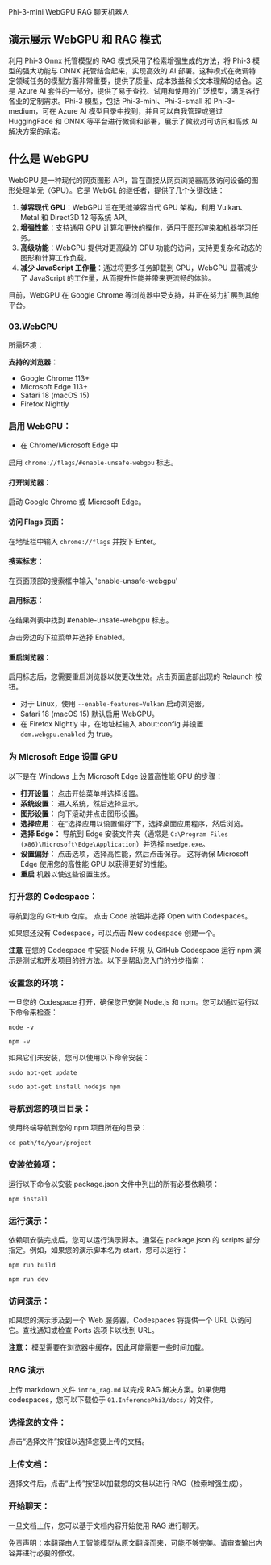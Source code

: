 Phi-3-mini WebGPU RAG 聊天机器人

## 演示展示 WebGPU 和 RAG 模式
利用 Phi-3 Onnx 托管模型的 RAG 模式采用了检索增强生成的方法，将 Phi-3 模型的强大功能与 ONNX 托管结合起来，实现高效的 AI 部署。这种模式在微调特定领域任务的模型方面非常重要，提供了质量、成本效益和长文本理解的结合。这是 Azure AI 套件的一部分，提供了易于查找、试用和使用的广泛模型，满足各行各业的定制需求。Phi-3 模型，包括 Phi-3-mini、Phi-3-small 和 Phi-3-medium，可在 Azure AI 模型目录中找到，并且可以自我管理或通过 HuggingFace 和 ONNX 等平台进行微调和部署，展示了微软对可访问和高效 AI 解决方案的承诺。

## 什么是 WebGPU
WebGPU 是一种现代的网页图形 API，旨在直接从网页浏览器高效访问设备的图形处理单元（GPU）。它是 WebGL 的继任者，提供了几个关键改进：

1. **兼容现代 GPU**：WebGPU 旨在无缝兼容当代 GPU 架构，利用 Vulkan、Metal 和 Direct3D 12 等系统 API。
2. **增强性能**：支持通用 GPU 计算和更快的操作，适用于图形渲染和机器学习任务。
3. **高级功能**：WebGPU 提供对更高级的 GPU 功能的访问，支持更复杂和动态的图形和计算工作负载。
4. **减少 JavaScript 工作量**：通过将更多任务卸载到 GPU，WebGPU 显著减少了 JavaScript 的工作量，从而提升性能并带来更流畅的体验。

目前，WebGPU 在 Google Chrome 等浏览器中受支持，并正在努力扩展到其他平台。

### 03.WebGPU
所需环境：

**支持的浏览器：**
- Google Chrome 113+
- Microsoft Edge 113+
- Safari 18 (macOS 15)
- Firefox Nightly

### 启用 WebGPU：

- 在 Chrome/Microsoft Edge 中

启用 `chrome://flags/#enable-unsafe-webgpu` 标志。

#### 打开浏览器：
启动 Google Chrome 或 Microsoft Edge。

#### 访问 Flags 页面：
在地址栏中输入 `chrome://flags` 并按下 Enter。

#### 搜索标志：
在页面顶部的搜索框中输入 'enable-unsafe-webgpu'

#### 启用标志：
在结果列表中找到 #enable-unsafe-webgpu 标志。

点击旁边的下拉菜单并选择 Enabled。

#### 重启浏览器：

启用标志后，您需要重启浏览器以使更改生效。点击页面底部出现的 Relaunch 按钮。

- 对于 Linux，使用 `--enable-features=Vulkan` 启动浏览器。
- Safari 18 (macOS 15) 默认启用 WebGPU。
- 在 Firefox Nightly 中，在地址栏输入 about:config 并设置 `dom.webgpu.enabled` 为 true。

### 为 Microsoft Edge 设置 GPU

以下是在 Windows 上为 Microsoft Edge 设置高性能 GPU 的步骤：

- **打开设置：** 点击开始菜单并选择设置。
- **系统设置：** 进入系统，然后选择显示。
- **图形设置：** 向下滚动并点击图形设置。
- **选择应用：** 在“选择应用以设置偏好”下，选择桌面应用程序，然后浏览。
- **选择 Edge：** 导航到 Edge 安装文件夹（通常是 `C:\Program Files (x86)\Microsoft\Edge\Application`）并选择 `msedge.exe`。
- **设置偏好：** 点击选项，选择高性能，然后点击保存。
这将确保 Microsoft Edge 使用您的高性能 GPU 以获得更好的性能。
- **重启** 机器以使这些设置生效。

### 打开您的 Codespace：
导航到您的 GitHub 仓库。
点击 Code 按钮并选择 Open with Codespaces。

如果您还没有 Codespace，可以点击 New codespace 创建一个。

**注意** 在您的 Codespace 中安装 Node 环境
从 GitHub Codespace 运行 npm 演示是测试和开发项目的好方法。以下是帮助您入门的分步指南：

### 设置您的环境：
一旦您的 Codespace 打开，确保您已安装 Node.js 和 npm。您可以通过运行以下命令来检查：
```
node -v
```
```
npm -v
```

如果它们未安装，您可以使用以下命令安装：
```
sudo apt-get update
```
```
sudo apt-get install nodejs npm
```

### 导航到您的项目目录：
使用终端导航到您的 npm 项目所在的目录：
```
cd path/to/your/project
```

### 安装依赖项：
运行以下命令以安装 package.json 文件中列出的所有必要依赖项：

```
npm install
```

### 运行演示：
依赖项安装完成后，您可以运行演示脚本。通常在 package.json 的 scripts 部分指定。例如，如果您的演示脚本名为 start，您可以运行：

```
npm run build
```
```
npm run dev
```

### 访问演示：
如果您的演示涉及到一个 Web 服务器，Codespaces 将提供一个 URL 以访问它。查找通知或检查 Ports 选项卡以找到 URL。

**注意：** 模型需要在浏览器中缓存，因此可能需要一些时间加载。

### RAG 演示
上传 markdown 文件 `intro_rag.md` 以完成 RAG 解决方案。如果使用 codespaces，您可以下载位于 `01.InferencePhi3/docs/` 的文件。

### 选择您的文件：
点击“选择文件”按钮以选择您要上传的文档。

### 上传文档：
选择文件后，点击“上传”按钮以加载您的文档以进行 RAG（检索增强生成）。

### 开始聊天：
一旦文档上传，您可以基于文档内容开始使用 RAG 进行聊天。

免责声明：本翻译由人工智能模型从原文翻译而来，可能不够完美。请审查输出内容并进行必要的修改。